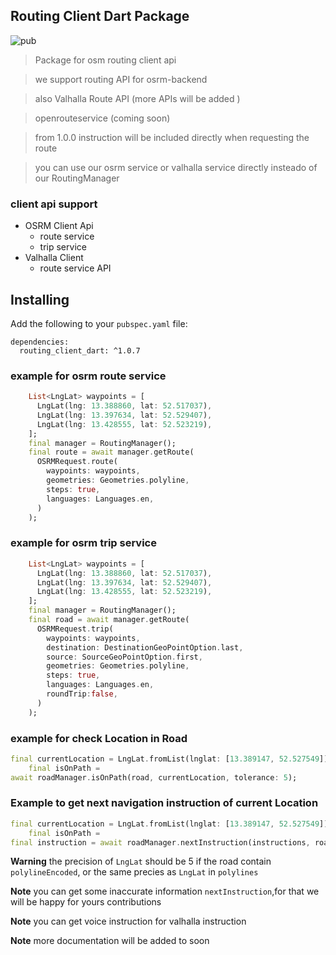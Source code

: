 ## Routing Client Dart Package
![pub](https://img.shields.io/badge/pub-v1.0.8-blue)


> Package for osm routing client api 

> we support routing API for osrm-backend

> also Valhalla Route API (more APIs will be added )

> openrouteservice (coming soon)

> from 1.0.0 instruction will be included directly when requesting the route

> you can use our osrm service or valhalla service directly insteado of our RoutingManager

### client api support

* OSRM Client Api 
  * route service
  * trip service
* Valhalla Client
  * route service API

## Installing

Add the following to your `pubspec.yaml` file:

    dependencies:
      routing_client_dart: ^1.0.7


### example for osrm route service

```dart
    List<LngLat> waypoints = [
      LngLat(lng: 13.388860, lat: 52.517037),
      LngLat(lng: 13.397634, lat: 52.529407),
      LngLat(lng: 13.428555, lat: 52.523219),
    ];
    final manager = RoutingManager();
    final route = await manager.getRoute(
      OSRMRequest.route(
        waypoints: waypoints,
        geometries: Geometries.polyline,
        steps: true,
        languages: Languages.en,
      )
    );
```

### example for osrm trip service

```dart
    List<LngLat> waypoints = [
      LngLat(lng: 13.388860, lat: 52.517037),
      LngLat(lng: 13.397634, lat: 52.529407),
      LngLat(lng: 13.428555, lat: 52.523219),
    ];
    final manager = RoutingManager();
    final road = await manager.getRoute(
      OSRMRequest.trip(
        waypoints: waypoints,
        destination: DestinationGeoPointOption.last,
        source: SourceGeoPointOption.first,
        geometries: Geometries.polyline,
        steps: true,
        languages: Languages.en,
        roundTrip:false,
      )
    );
```

### example for check Location in Road

```dart
final currentLocation = LngLat.fromList(lnglat: [13.389147, 52.527549]);
    final isOnPath =
await roadManager.isOnPath(road, currentLocation, tolerance: 5);
```

### Example to get next navigation instruction of current Location



```dart
final currentLocation = LngLat.fromList(lnglat: [13.389147, 52.527549]);
    final isOnPath =
final instruction = await roadManager.nextInstruction(instructions, road, currentLocation, tolerance: 5);

```
**Warning** the precision of `LngLat` should be 5 if the road contain `polylineEncoded`, or the same precies as `LngLat` in `polylines`

**Note** you can get some inaccurate information `nextInstruction`,for that we will be happy for yours contributions

**Note** you can get voice instruction for valhalla instruction

**Note** more documentation will be added to soon
